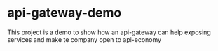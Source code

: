 # api-gateway-demo
This project is a demo to show how an api-gateway can help exposing services and make te company open to api-economy

